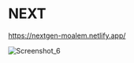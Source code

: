 # NEXT
https://nextgen-moalem.netlify.app/

![Screenshot_6](https://user-images.githubusercontent.com/69770110/197012271-c37d23f1-7525-4db1-9f9e-9cb0ceeb0419.png)
